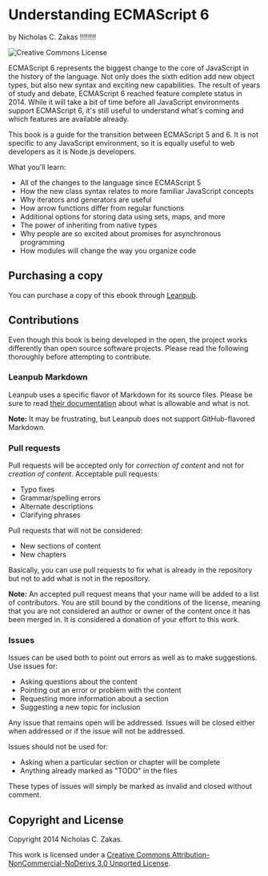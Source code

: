 # Understanding ECMAScript 6

by Nicholas C. Zakas !!!!!!!!

![Creative Commons License](http://i.creativecommons.org/l/by-nc-nd/3.0/88x31.png)

ECMAScript 6 represents the biggest change to the core of JavaScript in the history of the language. Not only does the sixth edition add new object types, but also new syntax and exciting new capabilities. The result of years of study and debate, ECMAScript 6 reached feature complete status in 2014. While it will take a bit of time before all JavaScript environments support ECMAScript 6, it's still useful to understand what's coming and which features are available already.

This book is a guide for the transition between ECMAScript 5 and 6. It is not specific to any JavaScript environment, so it is equally useful to web developers as it is Node.js developers.

What you'll learn:

* All of the changes to the language since ECMAScript 5
* How the new class syntax relates to more familiar JavaScript concepts
* Why iterators and generators are useful
* How arrow functions differ from regular functions
* Additional options for storing data using sets, maps, and more
* The power of inheriting from native types
* Why people are so excited about promises for asynchronous programming
* How modules will change the way you organize code

## Purchasing a copy

You can purchase a copy of this ebook through [Leanpub](https://leanpub.com/understandinges6).

## Contributions

Even though this book is being developed in the open, the project works differently than open source software projects. Please read the following thoroughly before attempting to contribute.

### Leanpub Markdown

Leanpub uses a specific flavor of Markdown for its source files. Please be sure to read [their documentation](https://leanpub.com/help/manual#leanpub-auto-styling-text) about what is allowable and what is not.

**Note:** It may be frustrating, but Leanpub does not support GitHub-flavored Markdown.

### Pull requests

Pull requests will be accepted only for *correction of content* and not for *creation of content*. Acceptable pull requests:

* Typo fixes
* Grammar/spelling errors
* Alternate descriptions
* Clarifying phrases

Pull requests that will not be considered:

* New sections of content
* New chapters

Basically, you can use pull requests to fix what is already in the repository but not to add what is not in the repository.

**Note:** An accepted pull request means that your name will be added to a list of contributors. You are still bound by the conditions of the license, meaning that you are not considered an author or owner of the content once it has been merged in. It is considered a donation of your effort to this work.

### Issues

Issues can be used both to point out errors as well as to make suggestions. Use issues for:

* Asking questions about the content
* Pointing out an error or problem with the content
* Requesting more information about a section
* Suggesting a new topic for inclusion

Any issue that remains open will be addressed. Issues will be closed either when addressed or if the issue will not be addressed.

Issues should not be used for:

* Asking when a particular section or chapter will be complete
* Anything already marked as "TODO" in the files

These types of issues will simply be marked as invalid and closed without comment.

## Copyright and License

Copyright 2014 Nicholas C. Zakas.

This work is licensed under a [Creative Commons Attribution-NonCommercial-NoDerivs 3.0 Unported License](http://creativecommons.org/licenses/by-nc-nd/3.0/).
